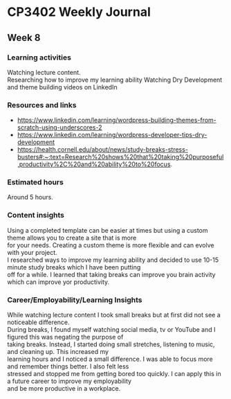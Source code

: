 # CP3402 Weekly Journal

## Week 8

### Learning activities
Watching lecture content.  
Researching how to improve my learning ability
Watching Dry Development and theme building videos on LinkedIn


### Resources and links
- https://www.linkedin.com/learning/wordpress-building-themes-from-scratch-using-underscores-2
- https://www.linkedin.com/learning/wordpress-developer-tips-dry-development
- https://health.cornell.edu/about/news/study-breaks-stress-busters#:~:text=Research%20shows%20that%20taking%20purposeful,productivity%2C%20and%20ability%20to%20focus.


### Estimated hours
Around 5 hours.

### Content insights
Using a completed template can be easier at times but using a custom theme allows you to create a site that is more   
for your needs. Creating a custom theme is more flexible and can evolve with your project.   
I researched ways to improve my learning ability and decided to use 10-15 minute study breaks which I have been putting   
off for a while. I learned that taking breaks can improve you brain activity which can improve yor productivity.   

### Career/Employability/Learning Insights
While watching lecture content I took small breaks but at first did not see a noticeable difference.   
During breaks, I found myself watching social media, tv or YouTube and I figured this was negating the purpose of   
taking breaks. Instead, I started doing small stretches, listening to music, and cleaning up. This increased my   
learning hours and I noticed a small difference. I was able to focus more and remember things better. I also felt less   
stressed and stopped me from getting bored too quickly. I can apply this in a future career to improve my employability   
and be more productive in a workplace.
